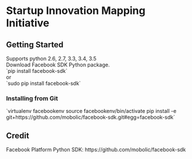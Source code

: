 <h1> Startup Innovation Mapping Initiative </h1>
<h2> Getting Started </h2>
Supports python 2.6, 2.7, 3.3, 3.4, 3.5 </br>
Download Facebook SDK Python package. </br>
`pip install facebook-sdk` </br>
or </br>
`sudo pip install facebook-sdk`
<h3> Installing from Git </h3>
`virtualenv facebookenv 
source facebookenv/bin/activate
pip install -e git+https://github.com/mobolic/facebook-sdk.git#egg=facebook-sdk`

<h2> Credit </h2>
Facebook Platform Python SDK: https://github.com/mobolic/facebook-sdk